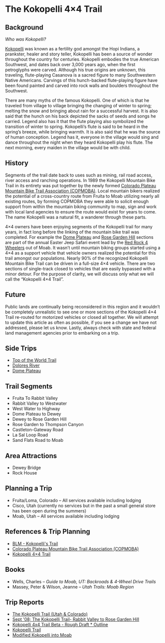 # The Kokopelli 4×4 Trail

## Background

*Who was Kokopelli?* 

[Kokopelli](https://en.wikipedia.org/wiki/Kokopelli) was known as a fertility god amongst the Hopi Indians, a prankster, healer and story teller, Kokopelli has been a source of wonder throughout the country for centuries. Kokopelli embodies the true American Southwest, and dates back over 3,000 years ago, when the first petroglyphs were carved. Although his true origins are unknown, this traveling, flute-playing Casanova is a sacred figure to many Southwestern Native Americans. Carvings of this hunch-backed flute-playing figure have been found painted and carved into rock walls and boulders throughout the Southwest.

There are many myths of the famous Kokopelli. One of which is that he traveled from village to village bringing the changing of winter to spring; melting the snow and bringing about rain for a successful harvest. It is also said that the hunch on his back depicted the sacks of seeds and songs he carried. Legend also has it that the flute playing also symbolized the transition of winter to spring. Kokopelli’s flute is said to be heard in the spring’s breeze, while bringing warmth. It is also said that he was the source of human conception. Legend has it, everyone in the village would sing and dance throughout the night when they heard Kokopelli play his flute. The next morning, every maiden in the village would be with child.

## History

Segments of the trail date back to uses such as mining, rail road access, river access and ranching operations. In 1989 the Kokopelli Mountain Bike Trail in its entirety was put together by the newly formed [Colorado Plateau Mountain Bike Trail Association (COPMOBA)](http://copmoba.org/). Local mountain bikers realized the potential of a cross-country route from Fruita to Moab utilizing nearly all existing routes, by forming COPMOBA they were able to solicit enough support from within the mountain biking community to map, sign and work with local land agencies to ensure the route would exist for years to come. The name Kokopelli was a natural fit, a wanderer through these parts.

4×4 owners have been enjoying segments of the Kokopelli trail for many years, in fact long before the linking of the mountain bike trail was completed. For example the [Dome Plateau](https://www.rr4w.com/trail-details.cfm?trailid=8) and [Rose Garden Hill](https://www.rr4w.com/trail-details.cfm?trailid=36) sections are part of the annual Easter Jeep Safari event lead by the [Red Rock 4 Wheelers](https://www.rr4w.com/) out of Moab. It wasn’t until mountain biking groups started using a 4×4 as a support vehicle that vehicle owners realized the potential for this trail amongst our populations. Nearly 90% of the recognized Kokopelli Mountain Bike Trail can be driven in a full-size 4×4 vehicle. There are two sections of single-track closed to vehicles that are easily bypassed with a minor detour. For the purpose of clarity, we will discuss only what we will call the “Kokopelli 4×4 Trail”.

## Future

Public lands are continually being reconsidered in this region and it wouldn’t be completely unrealistic to see one or more sections of the Kokopelli 4×4 Trail re-routed for motorized vehicles or closed all together. We will attempt to update this article as often as possible, if you see a change we have not addressed, please let us know. Lastly, always check with state and federal land management agencies prior to embarking on a trip.

## Side Trips

* [Top of the World Trail](https://www.rr4w.com/trail-details.cfm?trailid=38)
* [Dolores River](https://www.blm.gov/visit/dolores-river-overlook)
* [Dome Plateau](https://www.rr4w.com/trail-details.cfm?trailid=8)

## Trail Segments

* Fruita To Rabbit Valley
* Rabbit Valley to Westwater
* West Water to Highway
* Dome Plateau to Dewey
* Dewey to Rose Garden Hill
* Rose Garden to Thompson Canyon
* Castleton-Gateway Road
* La Sal Loop Road
* Sand Flats Road to Moab

## Area Attractions

* Dewey Bridge
* Rock House

## Planning a Trip

* Fruita/Loma, Colorado – All services available including lodging
* Cisco, Utah (currently no services but in the past a small general store has been open during the summers)
* Moab, Utah – All services available including lodging

## References & Trip Planning

* [BLM - Kokopelli's Trail](https://www.blm.gov/visit/kokopellis-trail)
* [Colorado Plateau Mountain Bike Trail Association (COPMOBA)](http://copmoba.org/)
* [Kokopelli 4×4 Trail](http://adventr.co/4x4-trails/kokopelli-4x4-trail/)

## Books
* Wells, Charles – *Guide to Moab, UT: Backroads & 4-Wheel Drive Trails*
* Massey, Peter & Wilson, Jeanne – *Utah Trails: Moab Region*

## Trip Reports

* [The Kokopelli Trail (Utah & Colorado)](https://www.expeditionutah.com/forum/index.php?threads/the-kokopelli-trail-utah-colorado.144/)
* [Sept '08; The Kokopelli Trail- Rabbit Valley to Rose Garden Hill](https://www.expeditionutah.com/forum/index.php?threads/sept-08-the-kokopelli-trail-rabbit-valley-to-rose-garden-hill.342/)
* [Kokopelli 4x4 Trail Beta - Rough Draft * Outline](https://www.expeditionutah.com/forum/index.php?threads/kokopelli-4x4-trail-beta-rough-draft-outline.788/)
* [Kokopelli Trail](https://www.expeditionutah.com/forum/index.php?threads/kokopelli-trail.804/)
* [Modified Kokopelli into Moab](https://www.expeditionutah.com/forum/index.php?threads/modified-kokopelli-into-moab.4093/)
